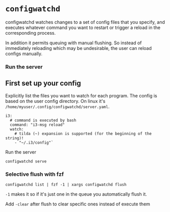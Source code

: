 # `configwatchd`

configwatchd watches changes to a set of config files that you specify,
and executes whatever command you want to restart or trigger a reload
in the corresponding process.

In addition it permits queuing with manual flushing. So instead of immediately
reloading which may be undesirable, the user can reload configs manually.

### Run the server

## First set up your config

Explicitly list the files you want to watch for each program.
The config is based on the user config directory.
On linux it's `/home/myuser/.config/configwatchd/server.yaml`.

    i3:
      # command is executed by bash
      command: "i3-msg reload"
      watch:
        # tilda (~) expansion is supported (for the beginning of the string)!
        - "~/.i3/config"`

Run the server

    configwatchd serve

### Selective flush with fzf

    configwatchd list | fzf -1 | xargs configwatchd flush

`-1` makes it so if it's just one in the queue you automatically flush it.

Add `-clear` after flush to clear specific ones instead of execute them
